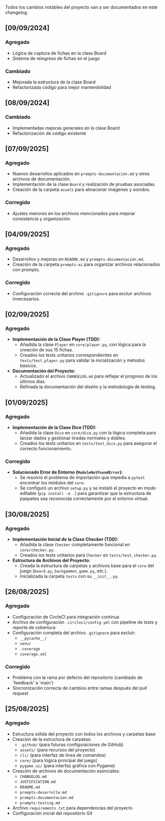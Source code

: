 Todos los cambios notables del proyecto van a ser documentados en este changelog.

## [09/09/2024] 
### Agregado
- Lógica de captura de fichas en la clase Board
- Sistema de reingreso de fichas en el juego

### Cambiado
- Mejorada la estructura de la clase Board
- Refactorizado código para mejor mantenibilidad

## [08/09/2024] 
### Cambiado
- Implementadas mejoras generales en la clase Board
- Refactorización de código existente

## [07/09/2025]
### Agregado
- Nuevos desarrollos aplicados en `prompts-documentación.md` y otros archivos de documentación.
- Implementación de la clase `Board` y realización de pruebas asociadas.
- Creación de la carpeta `assets` para almacenar imágenes y sonidos.

### Corregido
- Ajustes menores en los archivos mencionados para mejorar consistencia y organización.

## [04/09/2025]
### Agregado
- Desarrollos y mejoras en `README.md` y `prompts-documentación.md`.
- Creación de la carpeta `prompts-ai` para organizar archivos relacionados con prompts.

### Corregido
- Configuración correcta del archivo `.gitignore` para excluir archivos innecesarios.

## [02/09/2025]
### Agregado
*   **Implementación de la Clase Player (TDD):**
    *   Añadida la clase `Player` en `core/player.py`, con lógica para la creación de sus 15 fichas.
    *   Creados los tests unitarios correspondientes en `tests/test_player.py` para validar la inicialización y métodos básicos.
*   **Documentación del Proyecto:**
    *   Actualizado el archivo `CHANGELOG.md` para reflejar el progreso de los últimos días.
    *   Refinada la documentación del diseño y la metodología de testing.

## [01/09/2025]
### Agregado
*   **Implementación de la Clase Dice (TDD):**
    *   Añadida la clase `Dice` en `core/dice.py` con la lógica completa para lanzar dados y gestionar tiradas normales y dobles.
    *   Creados los tests unitarios en `tests/test_dice.py` para asegurar el correcto funcionamiento.

### Corregido
*   **Solucionado Error de Entorno (`ModuleNotFoundError`):**
    *   Se resolvió el problema de importación que impedía a `pytest` encontrar los módulos del `core`.
    *   Se configuró un archivo `setup.py` y se instaló el proyecto en modo editable (`pip install -e .`) para garantizar que la estructura de paquetes sea reconocida correctamente por el entorno virtual.

## [30/08/2025]
### Agregado
*   **Implementación Inicial de la Clase Checker (TDD):**
    *   Añadida la clase `Checker` completamente funcional en `core/checker.py`.
    *   Creados los tests unitarios para `Checker` en `tests/test_checker.py`.
*   **Estructura de Archivos del Proyecto:**
    *   Creada la estructura de carpetas y archivos base para el `core` del juego (`board.py`, `backgammon_game.py`, etc.).
    *   Inicializada la carpeta `tests` con su `__init__.py`.

## [26/08/2025]
### Agregado
- Configuración de CircleCI para integración continua
- Archivo de configuración `.circleci/config.yml` con pipeline de tests y reporte de cobertura
- Configuración completa del archivo `.gitignore` para excluir:
  - `__pycache__/`
  - `venv/`
  - `.coverage`
  - `coverage.xml`

### Corregido
- Problema con la rama por defecto del repositorio (cambiado de 'feedback' a 'main')
- Sincronización correcta de cambios entre ramas después del pull request

## [25/08/2025]
### Agregado
- Estructura sólida del proyecto con todos los archivos y carpetas base
- Creación de la estructura de carpetas:
  - `.github/` (para futuras configuraciones de GitHub)
  - `assets/` (para recursos del proyecto)
  - `cli/` (para interfaz de línea de comandos)
  - `core/` (para lógica principal del juego)
  - `pygame_ui/` (para interfaz gráfica con Pygame)
- Creación de archivos de documentación esenciales:
  - `CHANGELOG.md`
  - `JUSTIFICATION.md`
  - `README.md`
  - `prompts-desarrollo.md`
  - `prompts-documentacion.md`
  - `prompts-testing.md`
- Archivo `requirements.txt` para dependencias del proyecto
- Configuración inicial del repositorio Git

